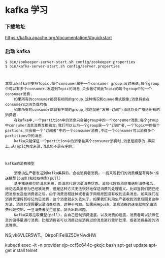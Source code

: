 # kafka 学习

### 下载地址

https://kafka.apache.org/documentation/#quickstart

### 启动 kafka

    $ bin/zookeeper-server-start.sh config/zookeeper.properties 
    $ bin/kafka-server-start.sh config/server.properties

#

    本质上kafka只支持Topic.每个consumer属于一个consumer group;反过来说,每个group中可以有多个consumer.发送到Topic的消息,只会被订阅此Topic的每个group中的一个consumer消费.
        如果所有的consumer都具有相同的group,这种情况和queue模式很像;消息将会在consumers之间负载均衡.
        如果所有的consumer都具有不同的group,那这就是"发布-订阅";消息将会广播给所有的消费者.
        在kafka中,一个partition中的消息只会被group中的一个consumer消费;每个group中consumer消息消费互相独立;我们可以认为一个group是一个"订阅"者,一个Topic中的每个partions,只会被一个"订阅者"中的一个consumer消费,不过一个consumer可以消费多个partitions中的消息.
        kafka只能保证一个partition中的消息被某个consumer消费时,消息是顺序的.事实上,从Topic角度来说,消息仍不是有序的.

   
#
    kafka的消费模型

        消息由生产者发送到kafka集群后，会被消费者消费。一般来说我们的消费模型有两种:推送模型(push)和拉取模型(pull)
        基于推送模型的消息系统，由消息代理记录消费状态。消息代理将消息推送到消费者后，标记这条消息为已经被消费，但是这种方式无法很好地保证消费的处理语义。比如当我们把已经把消息发送给消费者之后，由于消费进程挂掉或者由于网络原因没有收到这条消息，如果我们在消费代理将其标记为已消费，这个消息就永久丢失了。如果我们利用生产者收到消息后回复这种方法，消息代理需要记录消费状态，这种不可取。如果采用push，消息消费的速率就完全由消费代理控制，一旦消费者发生阻塞，就会出现问题。
        Kafka采取拉取模型(poll)，由自己控制消费速度，以及消费的进度，消费者可以按照任意的偏移量进行消费。比如消费者可以消费已经消费过的消息进行重新处理，或者消费最近的消息等等。

 



NS;vk6VLER5WT。OirpoFIFeI8Z5DVNwdHW

kubectl exec -it -n provider xjp-ccf5c644c-gkcjc bash
apt-get update
apt-get install telnet





